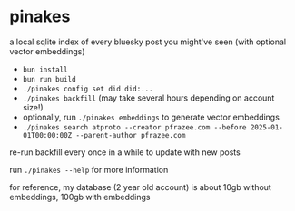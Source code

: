 # pinakes

a local sqlite index of every bluesky post you might've seen (with optional vector embeddings)

- `bun install`
- `bun run build`
- `./pinakes config set did did:...`
- `./pinakes backfill` (may take several hours depending on account size!)
- optionally, run `./pinakes embeddings` to generate vector embeddings
- `./pinakes search atproto --creator pfrazee.com --before 2025-01-01T00:00:00Z --parent-author pfrazee.com`

re-run backfill every once in a while to update with new posts

run `./pinakes --help` for more information

for reference, my database (2 year old account) is about 10gb without embeddings, 100gb with embeddings
